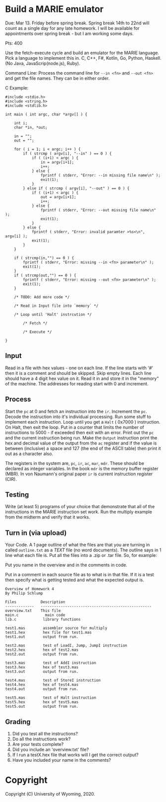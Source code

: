 # Build a MARIE emulator

Due: Mar 13. Friday before spring break.  Spring break 14th to 22nd 
will count as a single day for any late homework.  I will be available for
appointments over spring break - but I am working some days.

Pts: 400

Use the fetch-execute cycle and build an emulator for the MARIE language.  Pick a language to
implement this in.  C, C++, F#, Kotlin, Go, Python, Haskell.  (No Java, JavaScrip(node.js), Ruby).

Command Line:  Process the command line for `--in <fn>` and `--out <fn>` and get the file names.
They can be in either order.

C Example:

```
#include <stdio.h>
#include <string.h>
#include <stdlib.h>

int main ( int argc, char *argv[] ) {

    int i;
    char *in, *out;

    in = "";
    out = "";

    for ( i = 1; i < argc; i++ ) {
        if ( strcmp ( argv[i], "--in" ) == 0 ) {
            if ( (i+1) < argc ) {
                in = argv[i+1];
                i++;
            } else {
                fprintf ( stderr, "Error: --in missing file name\n" );
                exit(1);
            }
        } else if ( strcmp ( argv[i], "--out" ) == 0 ) {
            if ( (i+1) < argc ) {
                out = argv[i+1];
                i++;
            } else {
                fprintf ( stderr, "Error: --out missing file name\n" );
                exit(1);
            }
        } else {
            fprintf ( stderr, "Error: invalid paramter >%s<\n", argv[i] );
            exit(1);
        }
    }

    if ( strcmp(in,"") == 0 ) {
        fprintf ( stderr, "Error: missing --in <fn> parameter\n" );
        exit(1);
    }
    if ( strcmp(out,"") == 0 ) {
        fprintf ( stderr, "Error: missing --out <fn> parameter\n" );
        exit(1);
    }

    /* TODO: Add more code */

    /* Read in Input file into `memory` */

    /* Loop until 'Halt' instrcution */

        /* Fetch */

        /* Execute */

}
```

## Input

Read in a file with hex values - one on each line.  If the line starts with '#' then it is a comment and
should be skipped.   Skip empty lines.   Each line should have a 4 digit hex value on it.  Read it in and store
it in the "memory" of the machine.   The addresses for reading start with 0 and increment.

## Process

Start the `pc` at 0 and fetch an instruction into the `ir`.  Increment the `pc`.  Decode
the instruction into it's individual processing.   Run some stuff to implement each instruction.
Loop until you get a `Halt` ( 0x7000 ) instruction.  On Halt, then exit the loop.   Put in a counter
that limits the number of instructions to 5000 - if exceeded then exit with an error.
Print out the `pc` and the current instruction being run.  Make the `Output` instruction print
the hex and decimal value of the output from the `ac` register and if the value is between (inclusive)
a space and 127 (the end of the ASCII table) then print it out as a character also.

The registers in the system are, `pc`, `ir`, `ac`, `mar`, `mdr`.  These should be declared as
integer variables.  In the book `mdr` is the memory buffer register (MBR).  In von Naumann's 
original paper `ir` is current instruction register (CIR).

## Testing

Write (at least 5) programs of your choice that demonstrate that all of the instructions in the
MARIE instruction set work.  Run the multiply example from the midterm and verify that it works.


## Turn in (via upload)

Your Code.  A 1 page outline of what the files are that you are turning in
called `outline.txt` as a *TEXT* file (no word documents).   The outline says in 1 line what
each file is.  Put all the files into a .zip or .tar file. So, for example:

Put you name in the overview and in the comments in code.

Put in a comment in each source file as to what is in that file.  If it is a test then specify
what is getting tested and what the expected output is.

```
Overview of Homework 4
By Philip Schlump

Files           Description
-------------   --------------------------------------------------
overview.txt    This file
main.c            main code
lib.c            library functions

test1.mas        assembler source for multiply
test1.hex        hex file for test1.mas
test1.out        output from run.

test2.mas        test of LoadI, Jump, JumpI instruction
test2.hex        hex of test2.mas
test2.out        output from run.

test3.mas        test of AddI instruction
test3.hex        hex of test3.mas
test3.out        output from run.

test4.mas        test of StoreI instruction
test4.hex        hex of test4.mas
test4.out        output from run.

test5.mas        test of Halt instruction
test5.hex        hex of test5.mas
test5.out        output from run.
```

## Grading
1. Did you test all the instructions?
2. Do all the instructions work?
3. Are your tests complete?
4. Did you include an 'overview.txt' file?
5. If I run a testX.hex file that works will I get the correct output?
6. Have you included your name in the comments?



# Copyright

Copyright (C) University of Wyoming, 2020.




